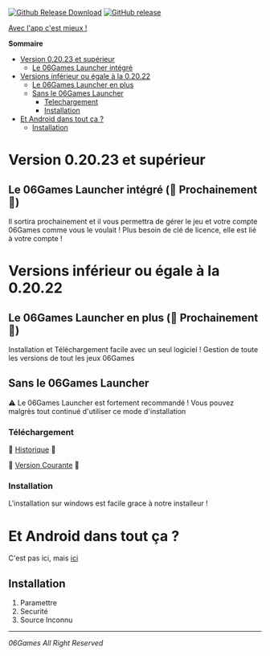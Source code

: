 [![Github Release Download](https://img.shields.io/github/downloads/06Games/L_Epopee_Medievale/total.svg?label=Téléchargements&style=flat-square&colorB=f0a300)](https://github.com/06Games/L_Epopee_Medievale/releases/latest)
[![GitHub release](https://img.shields.io/github/release/06Games/L_Epopee_Medievale.svg?label=DernièreVersion&style=flat-square&colorB=1183C6)]()

[Avec l'app c'est mieux !](https://06games.github.io/wiki/Public/App)

**Sommaire**
* [Version 0.20.23 et supérieur](https://github.com/06Games/L_Epopee_Medievale/blob/master/README.md#version-02023-et-sup%C3%A9rieur)
  * [Le 06Games Launcher intégré](https://github.com/06Games/L_Epopee_Medievale/blob/master/README.md#le-06games-launcher-int%C3%A9gr%C3%A9-construction-prochainement-construction)
* [Versions inférieur ou égale à la 0.20.22](https://github.com/06Games/L_Epopee_Medievale/blob/master/README.md#versions-inf%C3%A9rieur-ou-%C3%A9gale-%C3%A0-la-02022)
  * [Le 06Games Launcher en plus](https://github.com/06Games/L_Epopee_Medievale/blob/master/README.md#le-06games-launcher-en-plus-construction-prochainement-construction)
  * [Sans le 06Games Launcher](https://github.com/06Games/L_Epopee_Medievale/blob/master/README.md#sans-le-06games-launcher)
    * [Telechargement](https://github.com/06Games/L_Epopee_Medievale/blob/master/README.md#t%C3%A9l%C3%A9chargement)
    * [Installation](https://github.com/06Games/L_Epopee_Medievale/blob/master/README.md#installation)
* [Et Android dans tout ça ?](https://github.com/06Games/L_Epopee_Medievale/blob/master/README.md#et-android-dans-tout-%C3%A7a-)
  * [Installation](https://github.com/06Games/L_Epopee_Medievale/blob/master/README.md#installation-1)

# Version 0.20.23 et supérieur
## Le 06Games Launcher intégré (:construction: Prochainement :construction:)
Il sortira prochainement et il vous permettra de gérer le jeu et votre compte 06Games comme vous le voulait !
Plus besoin de clé de licence, elle est lié à votre compte !

# Versions inférieur ou égale à la 0.20.22
## Le 06Games Launcher en plus (:construction: Prochainement :construction:)
Installation et Téléchargement facile avec un seul logiciel !
Gestion de toute les versions de tout les jeux 06Games
## Sans le 06Games Launcher 
:warning: Le 06Games Launcher est fortement recommandé ! Vous pouvez malgrès tout continué d'utiliser ce mode d'installation
### Téléchargement
:file_folder: [Historique](https://github.com/06Games/Jeu/releases) :file_folder: <P>
:date: [Version Courante](https://github.com/06Games/Jeu/releases/latest) :date:
### Installation
L'installation sur windows est facile grace à notre installeur !
  
# Et Android dans tout ça ?
C'est pas ici, mais [ici](https://06games.store.aptoide.com/app/market/com.unity.sampleassets/1/23131455/Jeu)
## Installation
1. Paramettre
2. Securité
3. Source Inconnu

<HR>
<i>06Games All Right Reserved</i>
